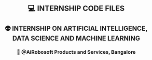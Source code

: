 <h1 align="center" style="font-size: 24px; font-weight: bold" title="Hello">💻 INTERNSHIP CODE FILES</h1>

<h2 align="center"> 👽 INTERNSHIP ON ARTIFICIAL INTELLIGENCE, DATA SCIENCE AND MACHINE LEARNING </h2>

<h3 align="center">🏢 @AiRobosoft Products and Services, Bangalore</h3>

